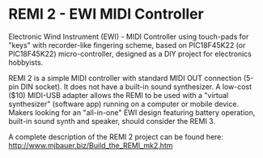 # REMI 2 - EWI MIDI Controller
Electronic Wind Instrument (EWI) - MIDI Controller using touch-pads for "keys" with recorder-like fingering scheme,
based on PIC18F45K22 (or PIC18F45K22) micro-controller, designed as a DIY project for electronics hobbyists.

REMI 2 is a simple MIDI controller with standard MIDI OUT connection (5-pin DIN socket). It does not have a built-in sound synthesizer.
A low-cost ($10) MIDI-USB adapter allows the REMI to be used with a "virtual synthesizer" (software app) running on a computer or mobile device.
Makers looking for an "all-in-one" EWI design featuring battery operation, built-in sound synth and speaker, should consider the REMI 3.

A complete description of the REMI 2 project can be found here: http://www.mjbauer.biz/Build_the_REMI_mk2.htm
